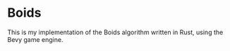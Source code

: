 
# Boids

This is my implementation of the Boids algorithm written in Rust,
using the Bevy game engine.
